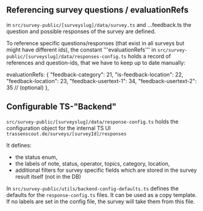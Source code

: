 ## Referencing survey questions / evaluationRefs

in `src/survey-public/[surveyslug]/data/survey.ts` and ...feedback.ts the question and possible responses of the survey are defined.

To reference specific questions/responses (that exist in all surveys but might have different ids), the constant '''evaluationRefs''' in `src/survey-public/[surveyslug]/data/responses-config.ts` holds a record of references and question-ids, that we have to keep up to date manually:

evaluationRefs: {
    "feedback-category": 21,
    "is-feedback-location": 22,
    "feedback-location": 23,
    "feedback-usertext-1": 34,
    "feedback-usertext-2": 35 // (optional)
  },

## Configurable TS-"Backend"

`src/survey-public/[surveyslug]/data/response-config.ts` holds the configuration object for the internal TS UI `trassenscout.de/surveys/[surveyId]/responses`

It defines:
- the status enum,
- the labels of note, status, operator, topics, category, location,
- additional filters for survey specific fields which are stored in the survey result itself (not in the DB)

In `src/survey-public/utils/backend-config-defaults.ts` defines the defaults for the `response-config.ts` files. It can be used as a copy template. If no labels are set in the config file, the survey will take them from this file.
